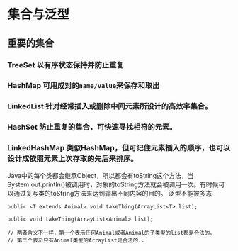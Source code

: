 # 集合与泛型

## 重要的集合
### TreeSet 以有序状态保持并防止重复

### HashMap 可用成对的`name/value`来保存和取出

### LinkedList 针对经常插入或删除中间元素所设计的高效率集合。

### HashSet 防止重复的集合，可快速寻找相符的元素。

### LinkedHashMap 类似HashMap，但可记住元素插入的顺序，也可以设计成依照元素上次存取的先后来排序。

Java中的每个类都会继承Object，所以都会有toString这个方法，当System.out.println()被调用时，对象的toString方法就会被调用一次。有时候可以通过复写类的toString方法来达到输出不同内容的目的。
泛型不能被多态

```
public <T extends Animal> void takeThing(ArrayList<T> list);

public void takeThing(ArrayList<Animal> list);

// 两者含义不一样，第一个表示任何Animal或者Animal的子类型的list都是合法的。
// 第二个表示只有Animal类型的ArrayList是合法的..

```
